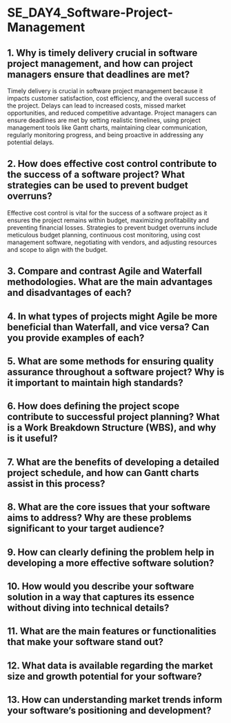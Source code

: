 # SE_DAY4_Software-Project-Management
## 1. Why is timely delivery crucial in software project management, and how can project managers ensure that deadlines are met?
Timely delivery is crucial in software project management because it impacts customer satisfaction, cost efficiency, and the overall success of the project. Delays can lead to increased costs, missed market opportunities, and reduced competitive advantage. Project managers can ensure deadlines are met by setting realistic timelines, using project management tools like Gantt charts, maintaining clear communication, regularly monitoring progress, and being proactive in addressing any potential delays.

## 2. How does effective cost control contribute to the success of a software project? What strategies can be used to prevent budget overruns?
Effective cost control is vital for the success of a software project as it ensures the project remains within budget, maximizing profitability and preventing financial losses. Strategies to prevent budget overruns include meticulous budget planning, continuous cost monitoring, using cost management software, negotiating with vendors, and adjusting resources and scope to align with the budget.

## 3. Compare and contrast Agile and Waterfall methodologies. What are the main advantages and disadvantages of each?
## 4. In what types of projects might Agile be more beneficial than Waterfall, and vice versa? Can you provide examples of each?
## 5. What are some methods for ensuring quality assurance throughout a software project? Why is it important to maintain high standards?
## 6. How does defining the project scope contribute to successful project planning? What is a Work Breakdown Structure (WBS), and why is it useful?
## 7. What are the benefits of developing a detailed project schedule, and how can Gantt charts assist in this process?
## 8. What are the core issues that your software aims to address? Why are these problems significant to your target audience?
## 9. How can clearly defining the problem help in developing a more effective software solution?
## 10. How would you describe your software solution in a way that captures its essence without diving into technical details?
## 11. What are the main features or functionalities that make your software stand out?
## 12. What data is available regarding the market size and growth potential for your software?
## 13. How can understanding market trends inform your software’s positioning and development?
